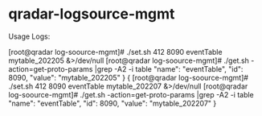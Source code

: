 # qradar-logsource-mgmt

Usage Logs:

[root@qradar log-soource-mgmt]# ./set.sh 412 8090 eventTable mytable_202205 &>/dev/null
[root@qradar log-soource-mgmt]# ./get.sh -action=get-proto-params |grep -A2 -i table
  "name": "eventTable",
  "id": 8090,
  "value": "mytable_202205"
}
{
[root@qradar log-soource-mgmt]# ./set.sh 412 8090 eventTable mytable_202207 &>/dev/null
[root@qradar log-soource-mgmt]# ./get.sh -action=get-proto-params |grep -A2 -i table
  "name": "eventTable",
  "id": 8090,
  "value": "mytable_202207"
}
